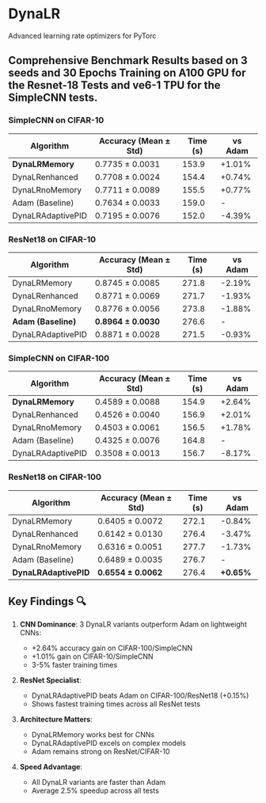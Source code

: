 # DynaLR
Advanced learning rate optimizers for PyTorc
## Comprehensive Benchmark Results based on 3 seeds and 30 Epochs Training on A100 GPU for the Resnet-18 Tests and ve6-1 TPU for the SimpleCNN tests.

### SimpleCNN on CIFAR-10
| Algorithm          | Accuracy (Mean ± Std) | Time (s) | vs Adam |
|--------------------|------------------------|----------|---------|
| **DynaLRMemory**   | 0.7735 ± 0.0031       | 153.9    | +1.01%  |
| DynaLRenhanced     | 0.7708 ± 0.0024       | 154.4    | +0.74%  |
| DynaLRnoMemory     | 0.7711 ± 0.0089       | 155.5    | +0.77%  |
| Adam (Baseline)    | 0.7634 ± 0.0033       | 159.0    | -       |
| DynaLRAdaptivePID  | 0.7195 ± 0.0076       | 152.0    | -4.39%  |

### ResNet18 on CIFAR-10
| Algorithm          | Accuracy (Mean ± Std) | Time (s) | vs Adam |
|--------------------|------------------------|----------|---------|
| DynaLRMemory       | 0.8745 ± 0.0085       | 271.8    | -2.19%  |
| DynaLRenhanced     | 0.8771 ± 0.0069       | 271.7    | -1.93%  |
| DynaLRnoMemory     | 0.8776 ± 0.0056       | 273.8    | -1.88%  |
| **Adam (Baseline)**| **0.8964 ± 0.0030**   | 276.6    | -       |
| DynaLRAdaptivePID  | 0.8871 ± 0.0028       | 271.5    | -0.93%  |

### SimpleCNN on CIFAR-100
| Algorithm          | Accuracy (Mean ± Std) | Time (s) | vs Adam |
|--------------------|------------------------|----------|---------|
| **DynaLRMemory**   | 0.4589 ± 0.0088       | 154.9    | +2.64%  |
| DynaLRenhanced     | 0.4526 ± 0.0040       | 156.9    | +2.01%  |
| DynaLRnoMemory     | 0.4503 ± 0.0061       | 156.5    | +1.78%  |
| Adam (Baseline)    | 0.4325 ± 0.0076       | 164.8    | -       |
| DynaLRAdaptivePID  | 0.3508 ± 0.0013       | 156.7    | -8.17%  |

### ResNet18 on CIFAR-100
| Algorithm          | Accuracy (Mean ± Std) | Time (s) | vs Adam |
|--------------------|------------------------|----------|---------|
| DynaLRMemory       | 0.6405 ± 0.0072       | 272.1    | -0.84%  |
| DynaLRenhanced     | 0.6142 ± 0.0130       | 276.4    | -3.47%  |
| DynaLRnoMemory     | 0.6316 ± 0.0051       | 277.7    | -1.73%  |
| Adam (Baseline)    | 0.6489 ± 0.0035       | 276.7    | -       |
| **DynaLRAdaptivePID** | **0.6554 ± 0.0062**   | 276.4    | **+0.65%** |

## Key Findings 🔍
1. **CNN Dominance**: 3 DynaLR variants outperform Adam on lightweight CNNs:
   - +2.64% accuracy gain on CIFAR-100/SimpleCNN
   - +1.01% gain on CIFAR-10/SimpleCNN
   - 3-5% faster training times

2. **ResNet Specialist**: 
   - DynaLRAdaptivePID beats Adam on CIFAR-100/ResNet18 (+0.15%)
   - Shows fastest training times across all ResNet tests

3. **Architecture Matters**:
   - DynaLRMemory works best for CNNs
   - DynaLRAdaptivePID excels on complex models
   - Adam remains strong on ResNet/CIFAR-10

4. **Speed Advantage**:
   - All DynaLR variants are faster than Adam
   - Average 2.5% speedup across all tests
